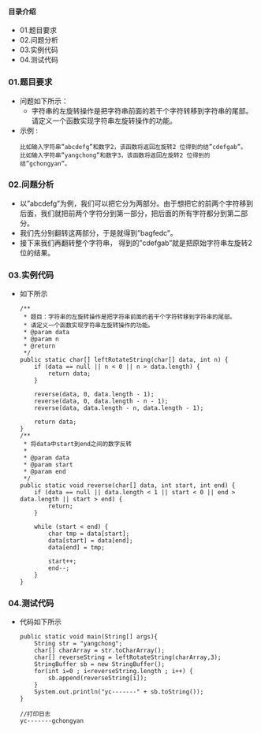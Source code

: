 #### 目录介绍
- 01.题目要求
- 02.问题分析
- 03.实例代码
- 04.测试代码










### 01.题目要求
- 问题如下所示：
    - 字符串的左旋转操作是把字符串前面的若干个字符转移到字符串的尾部。请定义一个函数实现字符串左旋转操作的功能。
- 示例 :
    ```
    比如输入字符串”abcdefg”和数字2，该函数将返回左旋转2 位得到的结”cdefgab”。
    比如输入字符串”yangchong”和数字3，该函数将返回左旋转2 位得到的结”gchongyan”。
    ```




### 02.问题分析
- 以”abcdefg”为例，我们可以把它分为两部分。由于想把它的前两个字符移到后面，我们就把前两个字符分到第一部分，把后面的所有字符都分到第二部分。
- 我们先分别翻转这两部分，于是就得到”bagfedc”。
- 接下来我们再翻转整个字符串， 得到的”cdefgab”就是把原始字符串左旋转2 位的结果。



### 03.实例代码
- 如下所示
    ```
    /**
     * 题目：字符串的左旋转操作是把字符串前面的若干个字符转移到字符串的尾部。
     * 请定义一个函数实现字符串左旋转操作的功能。
     * @param data
     * @param n
     * @return
     */
    public static char[] leftRotateString(char[] data, int n) {
        if (data == null || n < 0 || n > data.length) {
            return data;
        }
    
        reverse(data, 0, data.length - 1);
        reverse(data, 0, data.length - n - 1);
        reverse(data, data.length - n, data.length - 1);
    
        return data;
    }
    /**
     * 将data中start到end之间的数字反转
     *
     * @param data
     * @param start
     * @param end
     */
    public static void reverse(char[] data, int start, int end) {
        if (data == null || data.length < 1 || start < 0 || end > data.length || start > end) {
            return;
        }
    
        while (start < end) {
            char tmp = data[start];
            data[start] = data[end];
            data[end] = tmp;
    
            start++;
            end--;
        }
    }
    ```

### 04.测试代码
- 代码如下所示
    ```
    public static void main(String[] args){
    	String str = "yangchong";
    	char[] charArray = str.toCharArray();
    	char[] reverseString = leftRotateString(charArray,3);
    	StringBuffer sb = new StringBuffer();
    	for(int i=0 ; i<reverseString.length ; i++) {
    		sb.append(reverseString[i]);
    	}
    	System.out.println("yc-------" + sb.toString());
    }
    
    //打印日志
    yc-------gchongyan
    ```














